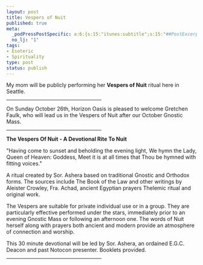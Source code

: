 ```yaml
--- 
layout: post
title: Vespers of Nuit
published: true
meta: 
  _podPressPostSpecific: a:6:{s:15:"itunes:subtitle";s:15:"##PostExcerpt##";s:14:"itunes:summary";s:15:"##PostExcerpt##";s:15:"itunes:keywords";s:17:"##WordPressCats##";s:13:"itunes:author";s:10:"##Global##";s:15:"itunes:explicit";s:7:"Default";s:12:"itunes:block";s:7:"Default";}
  no_lj: "1"
tags: 
- Esoteric
- Spirituality
type: post
status: publish
---
```

My mom will be publicly performing her <strong>Vespers of Nuit</strong> ritual here in Seattle.

<hr width="50%" />On Sunday October 26th, Horizon Oasis is pleased to welcome Gretchen Faulk, who will lead us in the Vespers of Nuit after our October Gnostic Mass.

<hr width="50%" /><strong>The Vespers Of Nuit - A Devotional Rite To Nuit</strong>

"Having come to sunset and beholding the evening light,
We hymn the Lady, Queen of Heaven: Goddess,
Meet it is at all times that Thou be hymned with fitting voices."

A ritual created by Sor. Ashera based on traditional Gnostic and Orthodox forms. The sources include The Book of the Law and other writings by Aleister Crowley, Fra. Achad, ancient Egyptian prayers Thelemic ritual and original work.

The Vespers are suitable for private individual use or in a group. They are particularly effective performed under the stars, immediately prior to an evening Gnostic Mass or following an afternoon one. The words of Nuit herself along with prayers both ancient and modern provide an atmosphere of connection and worship.

This 30 minute devotional will be led by Sor. Ashera, an ordained E.G.C. Deacon and past Notocon presenter. Booklets provided.

<hr width="50%" />
